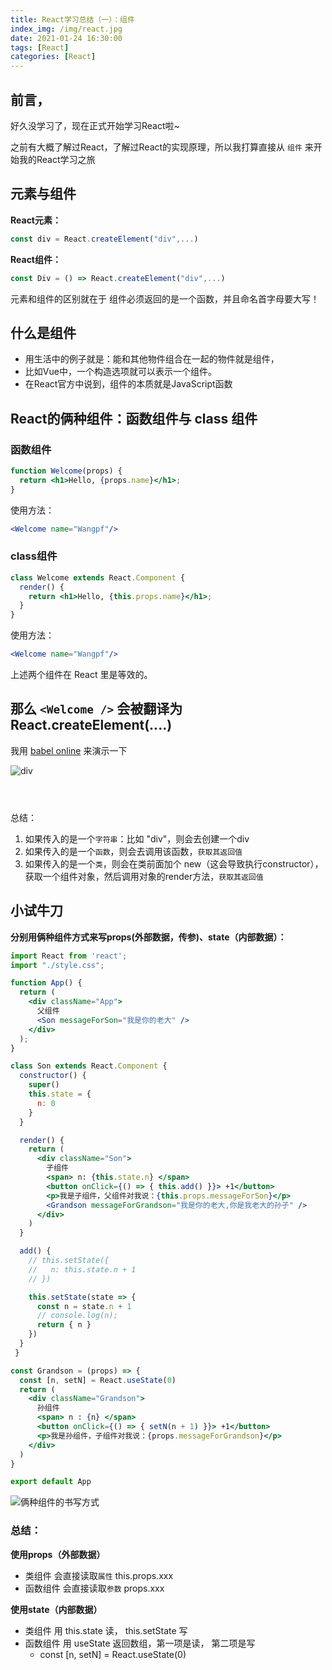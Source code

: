 ```yaml
---
title: React学习总结（一）：组件
index_img: /img/react.jpg
date: 2021-01-24 16:30:00
tags: [React]
categories: [React]
---
```


 ## 前言，
好久没学习了，现在正式开始学习React啦~

之前有大概了解过React，了解过React的实现原理，所以我打算直接从 `组件` 来开始我的React学习之旅
##  元素与组件
**React元素：**
```jsx
const div = React.createElement("div",...)
```
**React组件：**
```jsx
const Div = () => React.createElement("div",...)
```

元素和组件的区别就在于 组件必须返回的是一个函数，并且命名首字母要大写！

## 什么是组件
- 用生活中的例子就是：能和其他物件组合在一起的物件就是组件，
- 比如Vue中，一个构造选项就可以表示一个组件。
- 在React官方中说到，组件的本质就是JavaScript函数


## React的俩种组件：函数组件与 class 组件
### 函数组件
```jsx
function Welcome(props) {
  return <h1>Hello, {props.name}</h1>;
}
```
使用方法：
```jsx
<Welcome name="Wangpf"/>
```

### class组件
```jsx
class Welcome extends React.Component {
  render() {
    return <h1>Hello, {this.props.name}</h1>;
  }
}
```

使用方法：
```jsx
<Welcome name="Wangpf"/>
```

上述两个组件在 React 里是等效的。


## 那么 ` <Welcome /> ` 会被翻译为 React.createElement(....)

我用 [babel online]() 来演示一下

![div](https://p1-juejin.byteimg.com/tos-cn-i-k3u1fbpfcp/6d2403f697f743368bb78407ca93aeea~tplv-k3u1fbpfcp-watermark.image)


![<Welcome />](https://p1-juejin.byteimg.com/tos-cn-i-k3u1fbpfcp/07c31ac5fbe244b6af0067981296c440~tplv-k3u1fbpfcp-watermark.image)


![<Welcome />](https://p3-juejin.byteimg.com/tos-cn-i-k3u1fbpfcp/d1b77403eae0408ea6cb176db8a0adbc~tplv-k3u1fbpfcp-watermark.image)

![<Welcome />](https://p3-juejin.byteimg.com/tos-cn-i-k3u1fbpfcp/47683cc38e314d7fb7717ff5ebe1e423~tplv-k3u1fbpfcp-watermark.image)

总结：
1. 如果传入的是一个`字符串`：比如 "div"，则会去创建一个div
2. 如果传入的是一个`函数`，则会去调用该函数，`获取其返回值`
3. 如果传入的是一个`类`，则会在类前面加个 new（这会导致执行constructor），获取一个组件对象，然后调用对象的render方法，`获取其返回值`




## 小试牛刀
**分别用俩种组件方式来写props(外部数据，传参)、state（内部数据）：**
```jsx
import React from 'react';
import "./style.css";

function App() {
  return (
    <div className="App">
      父组件
      <Son messageForSon="我是你的老大" />
    </div>
  );
}

class Son extends React.Component {
  constructor() {
    super()
    this.state = {
      n: 0
    }
  }

  render() {
    return (
      <div className="Son">
        子组件
        <span> n: {this.state.n} </span>
        <button onClick={() => { this.add() }}> +1</button>
        <p>我是子组件，父组件对我说：{this.props.messageForSon}</p>
        <Grandson messageForGrandson="我是你的老大,你是我老大的孙子" />
      </div>
    )
  }

  add() {
    // this.setState({
    //   n: this.state.n + 1
    // })

    this.setState(state => {
      const n = state.n + 1
      // console.log(n);
      return { n }
    })
  }
 }

const Grandson = (props) => {
  const [n, setN] = React.useState(0)
  return (
    <div className="Grandson">
      孙组件
      <span> n : {n} </span>
      <button onClick={() => { setN(n + 1) }}> +1</button>
      <p>我是孙组件，子组件对我说：{props.messageForGrandson}</p>
    </div>
  )
}

export default App
```
![俩种组件的书写方式](https://p9-juejin.byteimg.com/tos-cn-i-k3u1fbpfcp/edfe90e98e6d482baad5706cf115978e~tplv-k3u1fbpfcp-watermark.image)


### 总结：
**使用props（外部数据）**
- 类组件 会直接读取`属性` this.props.xxx
- 函数组件 会直接读取`参数` props.xxx

**使用state（内部数据）**
- 类组件 用 this.state 读，  this.setState 写
- 函数组件 用 useState 返回数组，第一项是读， 第二项是写
	- const [n, setN] = React.useState(0) 
